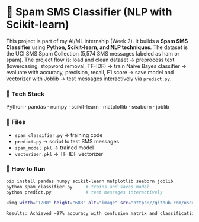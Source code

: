 # 📩 Spam SMS Classifier (NLP with Scikit-learn)

This project is part of my AI/ML internship (Week 2). It builds a **Spam SMS Classifier** using **Python, Scikit-learn, and NLP techniques**. The dataset is the UCI SMS Spam Collection (5,574 SMS messages labeled as ham or spam). The project flow is: load and clean dataset → preprocess text (lowercasing, stopword removal, TF-IDF) → train Naive Bayes classifier → evaluate with accuracy, precision, recall, F1 score → save model and vectorizer with Joblib → test messages interactively via `predict.py`. 

### 🔹 Tech Stack
Python · pandas · numpy · scikit-learn · matplotlib · seaborn · joblib  

### 🔹 Files
- `spam_classifier.py` → training code  
- `predict.py` → script to test SMS messages  
- `spam_model.pkl` → trained model  
- `vectorizer.pkl` → TF-IDF vectorizer  

### 🔹 How to Run
```bash
pip install pandas numpy scikit-learn matplotlib seaborn joblib
python spam_classifier.py     # trains and saves model
python predict.py             # test messages interactively

<img width="1200" height="683" alt="image" src="https://github.com/user-attachments/assets/5e172542-64f7-48ec-a03c-9eb1b5993d41" />

Results: Achieved ~97% accuracy with confusion matrix and classification report generated during training. Open-source and free to use for educational purposes.
